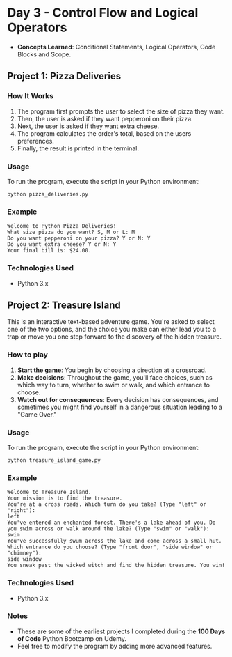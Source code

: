 
# Day 3 - Control Flow and Logical Operators

- **Concepts Learned**: Conditional Statements, Logical Operators, Code Blocks and Scope.

## Project 1: Pizza Deliveries

### How It Works

1. The program first prompts the user to select the size of pizza they want.
2. Then, the user is asked if they want pepperoni on their pizza.
3. Next, the user is asked if they want extra cheese.
4. The program calculates the order's total, based on the users preferences.
5. Finally, the result is printed in the terminal.

### Usage

To run the program, execute the script in your Python environment:

```
python pizza_deliveries.py
```

### Example

```
Welcome to Python Pizza Deliveries!
What size pizza do you want? S, M or L: M
Do you want pepperoni on your pizza? Y or N: Y
Do you want extra cheese? Y or N: Y
Your final bill is: $24.00.
```

### Technologies Used
- Python 3.x


## Project 2: Treasure Island

This is an interactive text-based adventure game. You're asked to select one of the two options, and the choice you make can either lead you to a trap or move you one step forward to the discovery of the hidden treasure.

### How to play

1. **Start the game**: You begin by choosing a direction at a crossroad.
2. **Make decisions**: Throughout the game, you'll face choices, such as which way to turn, whether to swim or walk, and which entrance to choose.
3. **Watch out for consequences**: Every decision has consequences, and sometimes you might find yourself in a dangerous situation leading to a "Game Over."

### Usage

To run the program, execute the script in your Python environment:

```
python treasure_island_game.py
```

### Example

```
Welcome to Treasure Island.
Your mission is to find the treasure.
You're at a cross roads. Which turn do you take? (Type "left" or "right"):
left
You've entered an enchanted forest. There's a lake ahead of you. Do you swim across or walk around the lake? (Type "swim" or "walk"):
swim
You've successfully swum across the lake and come across a small hut. Which entrance do you choose? (Type "front door", "side window" or "chimney"):
side window
You sneak past the wicked witch and find the hidden treasure. You win!
```

### Technologies Used
- Python 3.x

### Notes

- These are some of the earliest projects I completed during the **100 Days of Code** Python Bootcamp on Udemy.
- Feel free to modify the program by adding more advanced features.